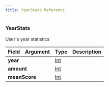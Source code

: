 ```yaml
---
title: YearStats Reference
---
```


### YearStats
User's year statistics
<table>
<thead>
<tr>
<th align="left">Field</th>
<th align="right">Argument</th>
<th align="left">Type</th>
<th align="left">Description</th>
</tr>
</thead>
<tbody>
<tr>
<td colspan="2" valign="top"><strong>year</strong></td>
<td valign="top"><a href="/reference/scalar/int">Int</a></td>
<td></td>
</tr>
<tr>
<td colspan="2" valign="top"><strong>amount</strong></td>
<td valign="top"><a href="/reference/scalar/int">Int</a></td>
<td></td>
</tr>
<tr>
<td colspan="2" valign="top"><strong>meanScore</strong></td>
<td valign="top"><a href="/reference/scalar/int">Int</a></td>
<td></td>
</tr>
</tbody>
</table>
